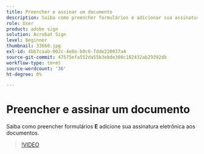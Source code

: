 ```yaml
---
title: Preencher e assinar um documento
description: Saiba como preencher formulários e adicionar sua assinatura eletrônica aos documentos
role: User
product: adobe sign
solution: Acrobat Sign
level: Beginner
thumbnail: 33660.jpg
exl-id: 4bb7caab-002c-4e8e-b0c6-fdde220037a4
source-git-commit: 47575efa552da55b3ebde308c182432ab29392db
workflow-type: tm+mt
source-wordcount: '36'
ht-degree: 0%

---
```


# Preencher e assinar um documento

Saiba como preencher formulários **E** adicione sua assinatura eletrônica aos documentos.

>[!VIDEO](https://video.tv.adobe.com/v/33660?hidetitle=true)
